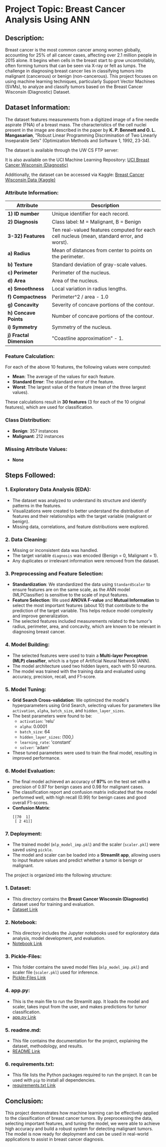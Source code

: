 # Project Topic:  Breast Cancer Analysis Using ANN

## Description:
Breast cancer is the most common cancer among women globally, accounting for 25% of all cancer cases, affecting over 2.1 million people in 2015 alone. It begins when cells in the breast start to grow uncontrollably, often forming tumors that can be seen via X-ray or felt as lumps. The challenge in diagnosing breast cancer lies in classifying tumors into malignant (cancerous) or benign (non-cancerous). This project focuses on using machine learning techniques, particularly Support Vector Machines (SVMs), to analyze and classify tumors based on the Breast Cancer Wisconsin (Diagnostic) Dataset.

## Dataset Information:
The dataset features measurements from a digitized image of a fine needle aspirate (FNA) of a breast mass. The characteristics of the cell nuclei present in the image are described in the paper by **K. P. Bennett and O. L. Mangasarian**, "Robust Linear Programming Discrimination of Two Linearly Inseparable Sets" (Optimization Methods and Software 1, 1992, 23-34).

The dataset is available through the UW CS FTP server:

It is also available on the UCI Machine Learning Repository: [UCI Breast Cancer Wisconsin (Diagnostic)](https://archive.ics.uci.edu/ml/datasets/Breast+Cancer+Wisconsin+%28Diagnostic%29)

Additionally, the dataset can be accessed via Kaggle: [Breast Cancer Wisconsin Data (Kaggle)](https://www.kaggle.com/datasets/uciml/breast-cancer-wisconsin-data/data)

### Attribute Information:

| **Attribute**                 | **Description**                                                                                                                                                                  |
|-------------------------------|----------------------------------------------------------------------------------------------------------------------------------------------------------------------------------|
| **1) ID number**               | Unique identifier for each record.                                                                                                                                               |
| **2) Diagnosis**               | Class label: M = Malignant, B = Benign                                                                                                                                             |
| **3-32) Features**             | Ten real-valued features computed for each cell nucleus (mean, standard error, and worst).                                                                                       |
| **a) Radius**                  | Mean of distances from center to points on the perimeter.                                                                                                                       |
| **b) Texture**                 | Standard deviation of gray-scale values.                                                                                                                                         |
| **c) Perimeter**               | Perimeter of the nucleus.                                                                                                                                                       |
| **d) Area**                    | Area of the nucleus.                                                                                                                                                           |
| **e) Smoothness**              | Local variation in radius lengths.                                                                                                                                               |
| **f) Compactness**             | Perimeter^2 / area - 1.0                                                                                                                                                        |
| **g) Concavity**               | Severity of concave portions of the contour.                                                                                                                                     |
| **h) Concave Points**          | Number of concave portions of the contour.                                                                                                                                       |
| **i) Symmetry**                | Symmetry of the nucleus.                                                                                                                                                        |
| **j) Fractal Dimension**       | "Coastline approximation" - 1.                                                                                                                                                  |

### Feature Calculation:
For each of the above 10 features, the following values were computed:
- **Mean**: The average of the values for each feature.
- **Standard Error**: The standard error of the feature.
- **Worst**: The largest value of the feature (mean of the three largest values).

These calculations result in **30 features** (3 for each of the 10 original features), which are used for classification.

### Class Distribution:
- **Benign**: 357 instances
- **Malignant**: 212 instances

### Missing Attribute Values:
- **None**

## Steps Followed:

### 1. **Exploratory Data Analysis (EDA):**
   - The dataset was analyzed to understand its structure and identify patterns in the features.
   - Visualizations were created to better understand the distribution of features and their relationships with the target variable (malignant or benign).
   - Missing data, correlations, and feature distributions were explored.

### 2. **Data Cleaning:**
   - Missing or inconsistent data was handled.
   - The target variable `diagnosis` was encoded (Benign = 0, Malignant = 1).
   - Any duplicates or irrelevant information were removed from the dataset.

### 3. **Preprocessing and Feature Selection:**
   - **Standardization**: We standardized the data using `StandardScaler` to ensure features are on the same scale, as the ANN model (MLPClassifier) is sensitive to the scale of input features.
   - **Feature Selection**: We used **ANOVA F-value** and **Mutual Information** to select the most important features (about 10) that contribute to the prediction of the target variable. This helps reduce model complexity and improve generalization.
   - The selected features included measurements related to the tumor's radius, perimeter, area, and concavity, which are known to be relevant in diagnosing breast cancer.

### 4. **Model Building:**
   - The selected features were used to train a **Multi-layer Perceptron (MLP) classifier**, which is a type of Artificial Neural Network (ANN).
   - The model architecture used two hidden layers, each with 50 neurons.
   - The model was trained with the training data and evaluated using accuracy, precision, recall, and F1-score.

### 5. **Model Tuning:**
   - **Grid Search Cross-validation**: We optimized the model's hyperparameters using Grid Search, selecting values for parameters like `activation`, `alpha`, `batch_size`, and `hidden_layer_sizes`.
   - The best parameters were found to be:
     - `activation`: 'relu'
     - `alpha`: 0.0001
     - `batch_size`: 64
     - `hidden_layer_sizes`: (100,)
     - `learning_rate`: 'constant'
     - `solver`: 'adam'
   - These tuned parameters were used to train the final model, resulting in improved performance.

### 6. **Model Evaluation:**
   - The final model achieved an accuracy of **97%** on the test set with a precision of 0.97 for benign cases and 0.98 for malignant cases.
   - The classification report and confusion matrix indicated that the model performed well, with high recall (0.99) for benign cases and good overall F1-scores.
   - **Confusion Matrix**:
     ```
     [[70  1]
      [ 2 41]]
     ```

### 7. **Deployment:**
   - The trained model (`mlp_model_imp.pkl`) and the scaler (`scaler.pkl`) were saved using `pickle`.
   - The model and scaler can be loaded into a **Streamlit app**, allowing users to input feature values and predict whether a tumor is benign or malignant.

The project is organized into the following structure:

### 1. **Dataset**:
   - This directory contains the **Breast Cancer Wisconsin (Diagnostic)** dataset used for training and evaluation.
   - [Dataset Link](https://github.com/BikashThapa/Breast_Cancer_Analysis_ANN/tree/master/Dataset)

### 2. **Notebook**:
   - This directory includes the Jupyter notebooks used for exploratory data analysis, model development, and evaluation.
   - [Notebook Link](https://github.com/BikashThapa/Breast_Cancer_Analysis_ANN/tree/master/Notebook)

### 3. **Pickle-Files**:
   - This folder contains the saved model files (`mlp_model_imp.pkl`) and scaler file (`scaler.pkl`) used for inference.
   - [Pickle-Files Link](https://github.com/BikashThapa/Breast_Cancer_Analysis_ANN/tree/master/Pickle-Files)

### 4. **app.py**:
   - This is the main file to run the Streamlit app. It loads the model and scaler, takes input from the user, and makes predictions for tumor classification.
   - [app.py Link](https://github.com/BikashThapa/Breast_Cancer_Analysis_ANN/blob/master/app.py)

### 5. **readme.md**:
   - This file contains the documentation for the project, explaining the dataset, methodology, and results.
   - [README Link](https://github.com/BikashThapa/Breast_Cancer_Analysis_ANN/blob/master/readme.md)

### 6. **requirements.txt**:
   - This file lists the Python packages required to run the project. It can be used with `pip` to install all dependencies.
   - [requirements.txt Link](https://github.com/BikashThapa/Breast_Cancer_Analysis_ANN/blob/master/requirements.txt)


## Conclusion:
This project demonstrates how machine learning can be effectively applied to the classification of breast cancer tumors. By preprocessing the data, selecting important features, and tuning the model, we were able to achieve high accuracy and build a robust system for detecting malignant tumors. The model is now ready for deployment and can be used in real-world applications to assist in breast cancer diagnosis.
